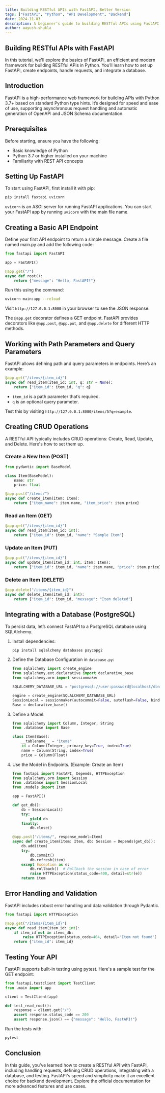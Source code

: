 ```yaml
---
title: Building RESTful APIs with FastAPI, Better Version
tags: ["FastAPI", "Python", "API Development", "Backend"]
date: 2024-11-03
description: A beginner’s guide to building RESTful APIs using FastAPI in Python.
author: aayush-shukla
---
```


## Building RESTful APIs with FastAPI

In this tutorial, we'll explore the basics of FastAPI, an efficient and modern framework for building RESTful APIs in Python. You’ll learn how to set up FastAPI, create endpoints, handle requests, and integrate a database.

## Introduction

FastAPI is a high-performance web framework for building APIs with Python 3.7+ based on standard Python type hints. It’s designed for speed and ease of use, supporting asynchronous request handling and automatic generation of OpenAPI and JSON Schema documentation.

## Prerequisites

Before starting, ensure you have the following:

- Basic knowledge of Python
- Python 3.7 or higher installed on your machine
- Familiarity with REST API concepts

## Setting Up FastAPI

To start using FastAPI, first install it with pip:

```bash
pip install fastapi uvicorn
```

`uvicorn` is an ASGI server for running FastAPI applications. You can start your FastAPI app by running `uvicorn` with the main file name.

## Creating a Basic API Endpoint

Define your first API endpoint to return a simple message. Create a file named main.py and add the following code:

```python
from fastapi import FastAPI

app = FastAPI()

@app.get("/")
async def root():
    return {"message": "Hello, FastAPI!"}
```

Run this using the command:

```bash
uvicorn main:app --reload
```

Visit `http://127.0.0.1:8000` in your browser to see the JSON response.

The `@app.get` decorator defines a GET endpoint. FastAPI provides decorators like `@app.post`, `@app.put`, and `@app.delete` for different HTTP methods.

## Working with Path Parameters and Query Parameters

FastAPI allows defining path and query parameters in endpoints. Here’s an example:

```python
@app.get("/items/{item_id}")
async def read_item(item_id: int, q: str = None):
    return {"item_id": item_id, "q": q}
```

- `item_id` is a path parameter that’s required.
- `q` is an optional query parameter.

Test this by visiting `http://127.0.0.1:8000/items/5?q=example`.

## Creating CRUD Operations

A RESTful API typically includes CRUD operations: Create, Read, Update, and Delete. Here's how to set them up.

### Create a New Item (POST)

```python
from pydantic import BaseModel

class Item(BaseModel):
    name: str
    price: float

@app.post("/items/")
async def create_item(item: Item):
    return {"item_name": item.name, "item_price": item.price}
```

### Read an Item (GET)

```python
@app.get("/items/{item_id}")
async def read_item(item_id: int):
    return {"item_id": item_id, "name": "Sample Item"}
```

### Update an Item (PUT)

```python
@app.put("/items/{item_id}")
async def update_item(item_id: int, item: Item):
    return {"item_id": item_id, "name": item.name, "price": item.price}
```

### Delete an Item (DELETE)

```python
@app.delete("/items/{item_id}")
async def delete_item(item_id: int):
    return {"item_id": item_id, "message": "Item deleted"}
```

## Integrating with a Database (PostgreSQL)

To persist data, let’s connect FastAPI to a PostgreSQL database using SQLAlchemy.

1. Install dependencies:

    ```bash
    pip install sqlalchemy databases psycopg2
    ```

2. Define the Database Configuration in `database.py`:

    ```python
    from sqlalchemy import create_engine
    from sqlalchemy.ext.declarative import declarative_base
    from sqlalchemy.orm import sessionmaker

    SQLALCHEMY_DATABASE_URL = "postgresql://user:password@localhost/dbname"

    engine = create_engine(SQLALCHEMY_DATABASE_URL)
    SessionLocal = sessionmaker(autocommit=False, autoflush=False, bind=engine)
    Base = declarative_base()
    ```

3. Define a Model:

    ```python
    from sqlalchemy import Column, Integer, String
    from .database import Base

    class Item(Base):
        __tablename__ = "items"
        id = Column(Integer, primary_key=True, index=True)
        name = Column(String, index=True)
        price = Column(Float)
    ```

4. Use the Model in Endpoints. (Example: Create an Item)

    ```python
    from fastapi import FastAPI, Depends, HTTPException
    from sqlalchemy.orm import Session
    from .database import SessionLocal
    from .models import Item

    app = FastAPI()

    def get_db():
        db = SessionLocal()
        try:
            yield db
        finally:
            db.close()

    @app.post("/items/", response_model=Item)
    async def create_item(item: Item, db: Session = Depends(get_db)):
        db.add(item)
        try:
            db.commit()
            db.refresh(item)
        except Exception as e:
            db.rollback()  # Rollback the session in case of error
            raise HTTPException(status_code=400, detail=str(e))
        return item
    ```

## Error Handling and Validation

FastAPI includes robust error handling and data validation through Pydantic.

```python
from fastapi import HTTPException

@app.get("/items/{item_id}")
async def read_item(item_id: int):
    if item_id not in items_db:
        raise HTTPException(status_code=404, detail="Item not found")
    return {"item_id": item_id}
```

## Testing Your API

FastAPI supports built-in testing using pytest. Here's a sample test for the GET endpoint:

```python
from fastapi.testclient import TestClient
from .main import app

client = TestClient(app)

def test_read_root():
    response = client.get("/")
    assert response.status_code == 200
    assert response.json() == {"message": "Hello, FastAPI!"}
```

Run the tests with:

```bash
pytest
```

## Conclusion

In this guide, you’ve learned how to create a RESTful API with FastAPI, including handling requests, defining CRUD operations, integrating with a database, and testing. FastAPI's speed and simplicity make it an excellent choice for backend development. Explore the official documentation for more advanced features and use cases.
